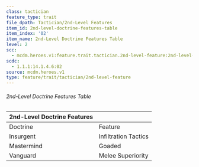 ```yaml
---
class: tactician
feature_type: trait
file_dpath: Tactician/2nd-Level Features
item_id: 2nd-level-doctrine-features-table
item_index: '02'
item_name: 2nd-Level Doctrine Features Table
level: 2
scc:
  - mcdm.heroes.v1:feature.trait.tactician.2nd-level-feature:2nd-level-doctrine-features-table
scdc:
  - 1.1.1:14.1.4.6:02
source: mcdm.heroes.v1
type: feature/trait/tactician/2nd-level-feature
---
```


###### 2nd-Level Doctrine Features Table

| 2nd-Level Doctrine Features |                      |
| --------------------------- | -------------------- |
| Doctrine                    | Feature              |
| Insurgent                   | Infiltration Tactics |
| Mastermind                  | Goaded               |
| Vanguard                    | Melee Superiority    |
